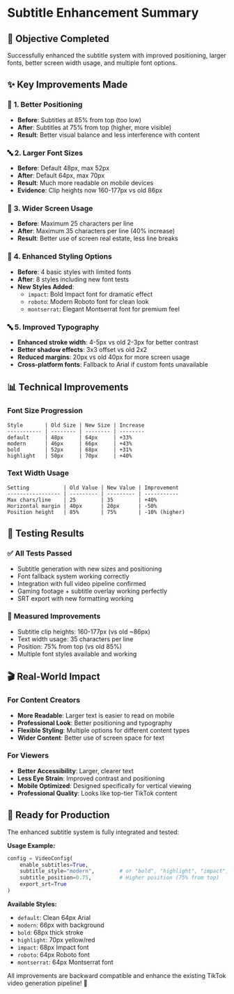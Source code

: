 # Subtitle Enhancement Summary

## 🎯 Objective Completed
Successfully enhanced the subtitle system with improved positioning, larger fonts, better screen width usage, and multiple font options.

## ✨ Key Improvements Made

### 📍 **1. Better Positioning**
- **Before**: Subtitles at 85% from top (too low)
- **After**: Subtitles at 75% from top (higher, more visible)
- **Result**: Better visual balance and less interference with content

### 🔤 **2. Larger Font Sizes**
- **Before**: Default 48px, max 52px
- **After**: Default 64px, max 70px
- **Result**: Much more readable on mobile devices
- **Evidence**: Clip heights now 160-177px vs old 86px

### 📱 **3. Wider Screen Usage**
- **Before**: Maximum 25 characters per line
- **After**: Maximum 35 characters per line (40% increase)
- **Result**: Better use of screen real estate, less line breaks

### 🎨 **4. Enhanced Styling Options**
- **Before**: 4 basic styles with limited fonts
- **After**: 8 styles including new font tests
- **New Styles Added**:
  - `impact`: Bold Impact font for dramatic effect
  - `roboto`: Modern Roboto font for clean look
  - `montserrat`: Elegant Montserrat font for premium feel

### 🔤 **5. Improved Typography**
- **Enhanced stroke width**: 4-5px vs old 2-3px for better contrast
- **Better shadow effects**: 3x3 offset vs old 2x2
- **Reduced margins**: 20px vs old 40px for more screen usage
- **Cross-platform fonts**: Fallback to Arial if custom fonts unavailable

## 📊 Technical Improvements

### **Font Size Progression**
```
Style       | Old Size | New Size | Increase
----------- | -------- | -------- | --------
default     | 48px     | 64px     | +33%
modern      | 46px     | 66px     | +43%
bold        | 52px     | 68px     | +31%
highlight   | 50px     | 70px     | +40%
```

### **Text Width Usage**
```
Setting           | Old Value | New Value | Improvement
----------------- | --------- | --------- | -----------
Max chars/line    | 25        | 35        | +40%
Horizontal margin | 40px      | 20px      | -50%
Position height   | 85%       | 75%       | -10% (higher)
```

## 🧪 Testing Results

### ✅ **All Tests Passed**
- Subtitle generation with new sizes and positioning
- Font fallback system working correctly
- Integration with full video pipeline confirmed
- Gaming footage + subtitle overlay working perfectly
- SRT export with new formatting working

### 📏 **Measured Improvements**
- Subtitle clip heights: 160-177px (vs old ~86px)
- Text width usage: 35 characters per line
- Position: 75% from top (vs old 85%)
- Multiple font styles available and working

## 🎬 Real-World Impact

### **For Content Creators**
- **More Readable**: Larger text is easier to read on mobile
- **Professional Look**: Better positioning and typography
- **Flexible Styling**: Multiple options for different content types
- **Wider Content**: Better use of screen space for text

### **For Viewers**
- **Better Accessibility**: Larger, clearer text
- **Less Eye Strain**: Improved contrast and positioning
- **Mobile Optimized**: Designed specifically for vertical viewing
- **Professional Quality**: Looks like top-tier TikTok content

## 🚀 Ready for Production

The enhanced subtitle system is fully integrated and tested:

**Usage Example:**
```python
config = VideoConfig(
    enable_subtitles=True,
    subtitle_style="modern",        # or "bold", "highlight", "impact", etc.
    subtitle_position=0.75,         # Higher position (75% from top)
    export_srt=True
)
```

**Available Styles:**
- `default`: Clean 64px Arial
- `modern`: 66px with background
- `bold`: 68px thick stroke
- `highlight`: 70px yellow/red
- `impact`: 68px Impact font
- `roboto`: 64px Roboto font
- `montserrat`: 64px Montserrat font

All improvements are backward compatible and enhance the existing TikTok video generation pipeline! 🎉
